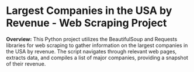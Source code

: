 # Largest Companies in the USA by Revenue - Web Scraping Project
**Overview:** 
This Python project utilizes the BeautifulSoup and Requests libraries for web scraping to gather information on the largest companies in the USA by revenue. The script navigates through relevant web pages, extracts data, and compiles a list of major companies, providing a snapshot of their revenue.
